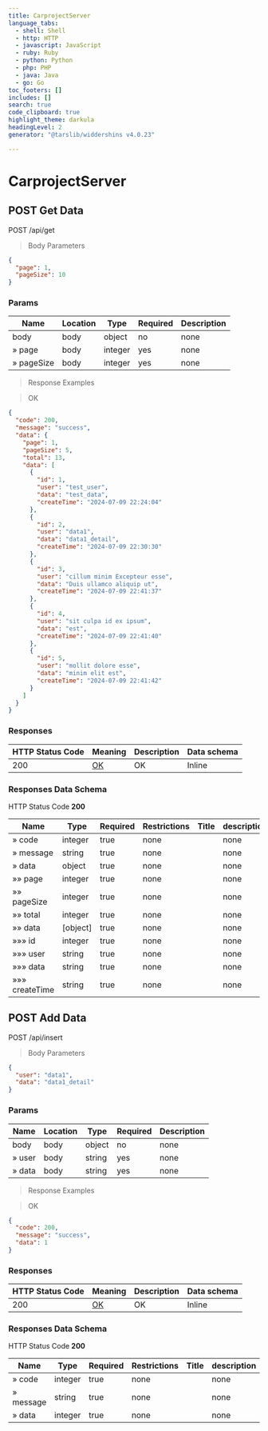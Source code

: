 ```yaml
---
title: CarprojectServer
language_tabs:
  - shell: Shell
  - http: HTTP
  - javascript: JavaScript
  - ruby: Ruby
  - python: Python
  - php: PHP
  - java: Java
  - go: Go
toc_footers: []
includes: []
search: true
code_clipboard: true
highlight_theme: darkula
headingLevel: 2
generator: "@tarslib/widdershins v4.0.23"

---
```


# CarprojectServer


## POST Get Data

POST /api/get

> Body Parameters

```json
{
  "page": 1,
  "pageSize": 10
}
```

### Params

|Name|Location|Type|Required|Description|
|---|---|---|---|---|
|body|body|object| no |none|
|» page|body|integer| yes |none|
|» pageSize|body|integer| yes |none|

> Response Examples

> OK

```json
{
  "code": 200,
  "message": "success",
  "data": {
    "page": 1,
    "pageSize": 5,
    "total": 13,
    "data": [
      {
        "id": 1,
        "user": "test_user",
        "data": "test_data",
        "createTime": "2024-07-09 22:24:04"
      },
      {
        "id": 2,
        "user": "data1",
        "data": "data1_detail",
        "createTime": "2024-07-09 22:30:30"
      },
      {
        "id": 3,
        "user": "cillum minim Excepteur esse",
        "data": "Duis ullamco aliquip ut",
        "createTime": "2024-07-09 22:41:37"
      },
      {
        "id": 4,
        "user": "sit culpa id ex ipsum",
        "data": "est",
        "createTime": "2024-07-09 22:41:40"
      },
      {
        "id": 5,
        "user": "mollit dolore esse",
        "data": "minim elit est",
        "createTime": "2024-07-09 22:41:42"
      }
    ]
  }
}
```

### Responses

|HTTP Status Code |Meaning|Description|Data schema|
|---|---|---|---|
|200|[OK](https://tools.ietf.org/html/rfc7231#section-6.3.1)|OK|Inline|

### Responses Data Schema

HTTP Status Code **200**

|Name|Type|Required|Restrictions|Title|description|
|---|---|---|---|---|---|
|» code|integer|true|none||none|
|» message|string|true|none||none|
|» data|object|true|none||none|
|»» page|integer|true|none||none|
|»» pageSize|integer|true|none||none|
|»» total|integer|true|none||none|
|»» data|[object]|true|none||none|
|»»» id|integer|true|none||none|
|»»» user|string|true|none||none|
|»»» data|string|true|none||none|
|»»» createTime|string|true|none||none|

## POST Add Data

POST /api/insert

> Body Parameters

```json
{
  "user": "data1",
  "data": "data1_detail"
}
```

### Params

|Name|Location|Type|Required|Description|
|---|---|---|---|---|
|body|body|object| no |none|
|» user|body|string| yes |none|
|» data|body|string| yes |none|

> Response Examples

> OK

```json
{
  "code": 200,
  "message": "success",
  "data": 1
}
```

### Responses

|HTTP Status Code |Meaning|Description|Data schema|
|---|---|---|---|
|200|[OK](https://tools.ietf.org/html/rfc7231#section-6.3.1)|OK|Inline|

### Responses Data Schema

HTTP Status Code **200**

|Name|Type|Required|Restrictions|Title|description|
|---|---|---|---|---|---|
|» code|integer|true|none||none|
|» message|string|true|none||none|
|» data|integer|true|none||none|


